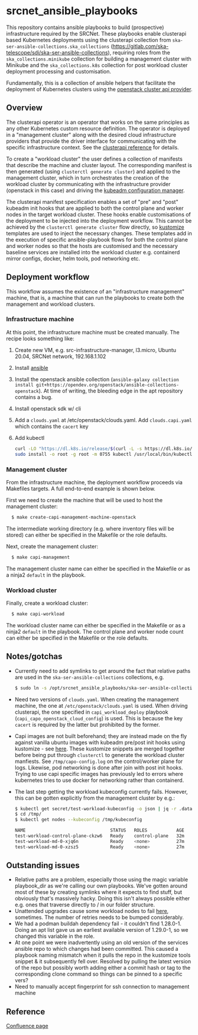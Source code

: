 # srcnet\_ansible\_playbooks

This repository contains ansible playbooks to build (prospective) infrastructure required by the SRCNet. These playbooks enable clusterapi based Kubernetes deployments using the clusterapi collection from `ska-ser-ansible-collections.ska_collections` (https://gitlab.com/ska-telescope/sdi/ska-ser-ansible-collections), requiring roles from the `ska_collections.minikube` collection for building a management cluster with Minikube and the `ska_collections.k8s` collection for post workload cluster deployment processing and customisation.

Fundamentally, this is a collection of ansible helpers that facilitate the deployment of Kubernetes clusters using the [openstack cluster api provider](https://github.com/kubernetes-sigs/cluster-api-provider-openstack).

## Overview

The clusterapi operator is an operator that works on the same principles as any other Kubernetes custom resource definition. The operator is deployed in a "management cluster" along with the desired cloud infrastructure providers that provide the driver interface for communicating with the specific infrastructure context. See the [clusterapi reference]( https://cluster-api.sigs.k8s.io/user/concepts.html) for details.

To create a "workload cluster" the user defines a collection of manifests that describe the machine and cluster layout. The corresponding manifest is then generated (using `clusterctl generate cluster`) and applied to the management cluster, which in turn orchestrates the creation of the workload cluster by communicating with the infrastructure provider (openstack in this case) and driving the [kubeadm configuration manager](https://kubernetes.io/docs/setup/production-environment/tools/kubeadm/create-cluster-kubeadm/).

The clusterapi manifest specification enables a set of "pre" and "post" kubeadm init hooks that are applied to both the control plane and worker nodes in the target workload cluster. These hooks enable customisations of the deployment to be injected into the deployment workflow. This cannot be achieved by the `clusterctl generate cluster` flow directly, so [kustomize](https://kustomize.io/) templates are used to inject the necessary changes. These templates add in the execution of specific ansible-playbook flows for both the control plane and worker nodes so that the hosts are customised and the necessary baseline services are installed into the workload cluster e.g. containerd mirror configs, docker, helm tools, pod networking etc.

## Deployment workflow

This workflow assumes the existence of an "infrastructure management" machine, that is, a machine that can run the playbooks to create both the management and workload clusters.

### Infrastructure machine

At this point, the infrastructure machine must be created manually. The recipe looks something like:

1. Create new VM, e.g. src-infrastructure-manager, l3.micro, Ubuntu 20.04, SRCNet network, 192.168.1.102
2. Install [ansible](https://docs.ansible.com/ansible/latest/installation\_guide/installation\_distros.html#installing-ansible-on-ubuntu)
3. Install the openstack ansible collection (`ansible-galaxy collection install git+https://opendev.org/openstack/ansible-collections-openstack`). At time of writing, the bleeding edge in the apt repository contains a bug.
3. Install openstack sdk w/ cli
4. Add a `clouds.yaml` at /etc/openstack/clouds.yaml. Add `clouds.capi.yaml` which contains the `cacert` key
5. Add kubectl

   ```bash
   curl -LO "https://dl.k8s.io/release/$(curl -L -s https://dl.k8s.io/release/stable.txt)/bin/linux/amd64/kubectl"
   sudo install -o root -g root -m 0755 kubectl /usr/local/bin/kubectl
   ```

### Management cluster

From the infrastructure machine, the deployment workflow proceeds via Makefiles targets. A full end-to-end example is shown below.

First we need to create the machine that will be used to host the management cluster:

```bash
  $ make create-capi-management-machine-openstack
```

The intermediate working directory (e.g. where inventory files will be stored) can either be specified in the Makefile or the role defaults.

Next, create the management cluster:

```bash
  $ make capi-management
```

The management cluster name can either be specified in the Makefile or as a ninja2 `default` in the playbook. 

### Workload cluster

Finally, create a workload cluster:

```bash
  $ make capi-workload
```

The workload cluster name can either be specified in the Makefile or as a ninja2 `default` in the playbook. The control plane and worker node count can either be specified in the Makefile or the role defaults.

## Notes/gotchas

- Currently need to add symlinks to get around the fact that relative paths are used in the `ska-ser-ansible-collections` collections, e.g. 

  ```bash
  $ sudo ln -s /opt/srcnet_ansible_playbooks/ska-ser-ansible-collections/resources resources
  ```

- Need two versions of `clouds.yaml`. When creating the management machine, the one at `/etc/openstack/clouds.yaml` is used. When driving clusterapi, the one specified in `capi_workload_deploy` playbook (`capi_capo_openstack_cloud_config`) is used. This is because the key `cacert` is required by the latter but prohibited by the former.

- Capi images are not built beforehand; they are instead made on the fly against vanilla ubuntu images with kubeadm pre/post init hooks using kustomize - see [here](https://gitlab.com/ska-telescope/sdi/ska-ser-ansible-collections/-/tree/main/resources/clusterapi/kustomize/capobase). These kustomize snippets are merged together before being put through `clusterctl` to generate the workload cluster manfiests. See `/tmp/capo-config.log` on the control/worker plane for logs. Likewise, pod networking is done after join with post init hooks. Trying to use capi specific images has previously led to errors where kubernetes tries to use docker for networking rather than containerd.

- The last step getting the workload kubeconfig currently fails. However, this can be gotten explicitly from the management cluster by e.g.:

  ```bash 
  $ kubectl get secret/test-workload-kubeconfig -o json | jq -r .data.value | base64 --decode > /tmp/kubeconfig
  $ cd /tmp/
  $ kubectl get nodes --kubeconfig /tmp/kubeconfig

  NAME                                STATUS   ROLES           AGE   VERSION
  test-workload-control-plane-ckzw6   Ready    control-plane   32m   v1.25.7
  test-workload-md-0-xjq6n            Ready    <none>          27m   v1.25.7
  test-workload-md-0-xzsz5            Ready    <none>          27m   v1.25.7
  ```

## Outstanding issues

- Relative paths are a problem, especially those using the magic variable playbook\_dir as we're calling our own playbooks. We've gotten around most of these by creating symlinks where it expects to find stuff, but obviously that's massively hacky. Doing this isn't always possible either e.g. ones that traverse directly to /  in our folder structure.
- Unattended upgrades cause some workload nodes to fail [here](https://gitlab.com/ska-telescope/sdi/ska-ser-ansible-collections/-/blob/main/ansible\_collections/ska\_collections/k8s/roles/k8s/tasks/main.yml#L22), sometimes. The number of retries needs to be bumped considerably.
- We had a podman buildah dependency fail - it couldn't find 1.28.0-1. Doing an apt list gave us an earliest available version of 1.29.0-1, so we changed this variable in the role.
- At one point we were inadvertently using an old version of the services ansible repo to which changes had been committed. This caused a playbook naming mismatch when it pulls the repo in the kustomize tools snippet & it subsequently fell over. Resolved by pulling the latest version of the repo but possibly worth adding either a commit hash or tag to the corresponding clone command so things can be pinned to a specific vers?
- Need to manually accept fingerprint for ssh connection to management machine

## Reference

[Confluence page](https://confluence.skatelescope.org/x/ZYkEDQ)
